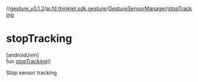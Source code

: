 //[gesture_v0.1.2](../../../index.md)/[ai.fd.thinklet.sdk.gesture](../index.md)/[GestureSensorManager](index.md)/[stopTracking](stop-tracking.md)

# stopTracking

[androidJvm]\
fun [stopTracking](stop-tracking.md)()

Stop sensor tracking
